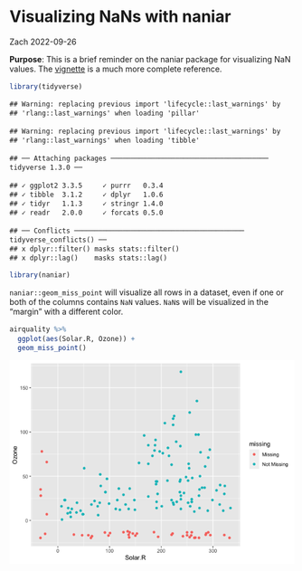 Visualizing NaNs with naniar
================
Zach
2022-09-26

**Purpose**: This is a brief reminder on the naniar package for
visualizing NaN values. The
[vignette](https://cran.r-project.org/web/packages/naniar/vignettes/getting-started-w-naniar.html)
is a much more complete reference.

``` r
library(tidyverse)
```

    ## Warning: replacing previous import 'lifecycle::last_warnings' by
    ## 'rlang::last_warnings' when loading 'pillar'

    ## Warning: replacing previous import 'lifecycle::last_warnings' by
    ## 'rlang::last_warnings' when loading 'tibble'

    ## ── Attaching packages ─────────────────────────────────────── tidyverse 1.3.0 ──

    ## ✓ ggplot2 3.3.5     ✓ purrr   0.3.4
    ## ✓ tibble  3.1.2     ✓ dplyr   1.0.6
    ## ✓ tidyr   1.1.3     ✓ stringr 1.4.0
    ## ✓ readr   2.0.0     ✓ forcats 0.5.0

    ## ── Conflicts ────────────────────────────────────────── tidyverse_conflicts() ──
    ## x dplyr::filter() masks stats::filter()
    ## x dplyr::lag()    masks stats::lag()

``` r
library(naniar)
```

`naniar::geom_miss_point` will visualize all rows in a dataset, even if
one or both of the columns contains `NaN` values. `NaN`s will be
visualized in the “margin” with a different color.

``` r
airquality %>% 
  ggplot(aes(Solar.R, Ozone)) +
  geom_miss_point()
```

![](vis-nan_files/figure-gfm/unnamed-chunk-1-1.png)<!-- -->
